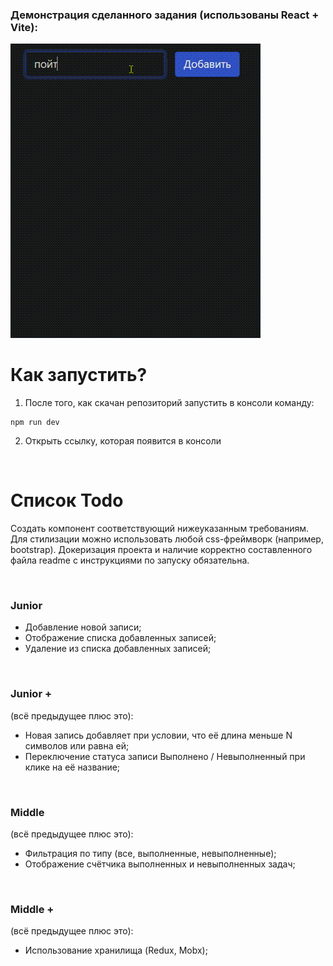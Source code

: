 ### Демонстрация сделанного задания (использованы React + Vite):
![](https://github.com/Auzmit/test-assignment_ToDo-list_vite-project/blob/main/src/demonstration.gif)

# Как запустить?
1) После того, как скачан репозиторий запустить в консоли команду:
```
npm run dev
```
2) Открыть ссылку, которая появится в консоли

<br>

# Список Todo
Создать компонент соответствующий нижеуказанным требованиям. Для стилизации можно использовать любой css-фреймворк (например, bootstrap).
Докеризация проекта и наличие корректно составленного файла readme с инструкциями по запуску обязательна.

<br>

### Junior
* Добавление новой записи;
* Отображение списка добавленных записей;
* Удаление из списка добавленных записей;

<br>

### Junior +
(всё предыдущее плюс это):
* Новая запись добавляет при условии, что её длина меньше N символов или равна ей;
* Переключение статуса записи Выполнено / Невыполненный при клике на её название;

<br>

### Middle
(всё предыдущее плюс это):
* Фильтрация по типу (все, выполненные, невыполненные);
* Отображение счётчика выполненных и невыполненных задач;

<br>

### Middle +
(всё предыдущее плюс это):
* Использование хранилища (Redux, Mobx);
